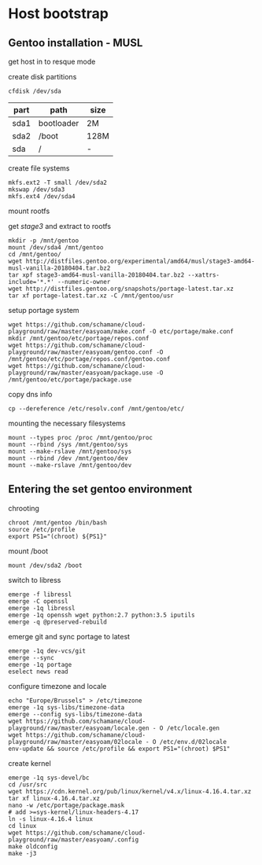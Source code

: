 # Host bootstrap

## Gentoo installation - MUSL

get host in to resque mode

create disk partitions

``
cfdisk /dev/sda
``

| part | path  | size  |
| ---- | ----- | ----- |
| sda1 | bootloader | 2M  |
| sda2 | /boot     | 128M     |
| sda  | / | - |

create file systems

```
mkfs.ext2 -T small /dev/sda2
mkswap /dev/sda3
mkfs.ext4 /dev/sda4
```

mount rootfs

get *stage3* and extract to rootfs

```
mkdir -p /mnt/gentoo
mount /dev/sda4 /mnt/gentoo
cd /mnt/gentoo/
wget http://distfiles.gentoo.org/experimental/amd64/musl/stage3-amd64-musl-vanilla-20180404.tar.bz2
tar xpf stage3-amd64-musl-vanilla-20180404.tar.bz2 --xattrs-include='*.*' --numeric-owner
wget http://distfiles.gentoo.org/snapshots/portage-latest.tar.xz
tar xf portage-latest.tar.xz -C /mnt/gentoo/usr
```

setup portage system

```
wget https://github.com/schamane/cloud-playground/raw/master/easyoam/make.conf -O etc/portage/make.conf
mkdir /mnt/gentoo/etc/portage/repos.conf
wget https://github.com/schamane/cloud-playground/raw/master/easyoam/gentoo.conf -O /mnt/gentoo/etc/portage/repos.conf/gentoo.conf
wget https://github.com/schamane/cloud-playground/raw/master/easyoam/package.use -O /mnt/gentoo/etc/portage/package.use
```

copy dns info

``
cp --dereference /etc/resolv.conf /mnt/gentoo/etc/
``

mounting the necessary filesystems

```
mount --types proc /proc /mnt/gentoo/proc
mount --rbind /sys /mnt/gentoo/sys
mount --make-rslave /mnt/gentoo/sys
mount --rbind /dev /mnt/gentoo/dev
mount --make-rslave /mnt/gentoo/dev
```

## Entering the set gentoo environment

chrooting

```
chroot /mnt/gentoo /bin/bash
source /etc/profile
export PS1="(chroot) ${PS1}"
```

mount /boot

``
mount /dev/sda2 /boot
``

switch to libress

```
emerge -f libressl
emerge -C openssl
emerge -1q libressl
emerge -1q openssh wget python:2.7 python:3.5 iputils
emerge -q @preserved-rebuild
```

emerge git and sync portage to latest

```
emerge -1q dev-vcs/git
emerge --sync
emerge -1q portage
eselect news read
```

configure timezone and locale

```
echo "Europe/Brussels" > /etc/timezone
emerge -1q sys-libs/timezone-data
emerge --config sys-libs/timezone-data
wget https://github.com/schamane/cloud-playground/raw/master/easyoam/locale.gen - O /etc/locale.gen
wget https://github.com/schamane/cloud-playground/raw/master/easyoam/02locale - O /etc/env.d/02locale
env-update && source /etc/profile && export PS1="(chroot) $PS1"
```

create kernel

```
emerge -1q sys-devel/bc
cd /usr/src
wget https://cdn.kernel.org/pub/linux/kernel/v4.x/linux-4.16.4.tar.xz
tar xf linux-4.16.4.tar.xz
nano -w /etc/portage/package.mask
# add >=sys-kernel/linux-headers-4.17
ln -s linux-4.16.4 linux
cd linux
wget https://github.com/schamane/cloud-playground/raw/master/easyoam/.config
make oldconfig
make -j3
```
